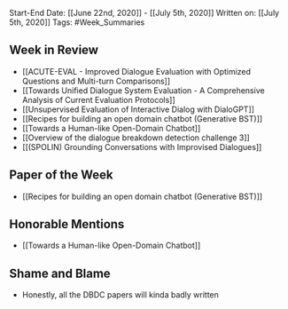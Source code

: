 Start-End Date: [[June 22nd, 2020]] - [[July 5th, 2020]]
Written on: [[July 5th, 2020]]
Tags: #Week_Summaries
## Week in Review
- [[ACUTE-EVAL - Improved Dialogue Evaluation with Optimized Questions and Multi-turn Comparisons]]
- [[Towards Unified Dialogue System Evaluation - A Comprehensive Analysis of Current Evaluation Protocols]]
- [[Unsupervised Evaluation of Interactive Dialog with DialoGPT]]
- [[Recipes for building an open domain chatbot (Generative BST)]]
- [[Towards a Human-like Open-Domain Chatbot]]
- [[Overview of the dialogue breakdown detection challenge 3]]
- [[(SPOLIN) Grounding Conversations with Improvised Dialogues]]
## Paper of the Week
- [[Recipes for building an open domain chatbot (Generative BST)]]
## Honorable Mentions
- [[Towards a Human-like Open-Domain Chatbot]]
## Shame and Blame
- Honestly, all the DBDC papers will kinda badly written
